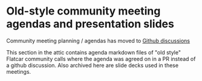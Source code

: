 # Old-style community meeting agendas and presentation slides

Community meeting planning / agendas has moved to [Github discussions](../../discussions/categories/community-meeting-agenda)

This section in the attic contains agenda markdown files of "old style" Flatcar community calls where the agenda was agreed on in a PR instead of a github discussion.
Also archived here are slide decks used in these meetings.

